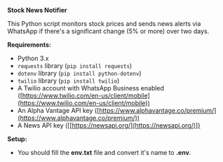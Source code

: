 **Stock News Notifier**

This Python script monitors stock prices and sends news alerts via WhatsApp if there's a significant change (5% or more) over two days.

**Requirements:**

* Python 3.x
* `requests` library (`pip install requests`)
* `dotenv` library (`pip install python-dotenv`)
* `twilio` library (`pip install twilio`)
* A Twilio account with WhatsApp Business enabled ([https://www.twilio.com/en-us/client/mobile](https://www.twilio.com/en-us/client/mobile))
* An Alpha Vantage API key ([https://www.alphavantage.co/premium/](https://www.alphavantage.co/premium/))
* A News API key ([[https://newsapi.org/](https://newsapi.org/)])

**Setup:**
* You should fill the **env.txt** file and convert it's name to **.env**.